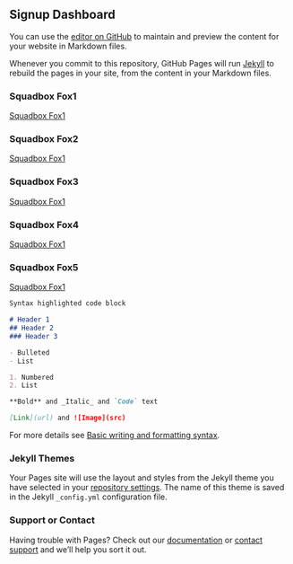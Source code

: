 ## Signup Dashboard

You can use the [editor on GitHub](https://github.com/ASchiemann/ASchiemann.github.io/edit/main/index.md) to maintain and preview the content for your website in Markdown files.

Whenever you commit to this repository, GitHub Pages will run [Jekyll](https://jekyllrb.com/) to rebuild the pages in your site, from the content in your Markdown files.

### Squadbox Fox1
[Squadbox Fox1]([src](https://mysageone.fox1.squad.dev-sageone.com))

### Squadbox Fox2
[Squadbox Fox1]([src](https://mysageone.fox2.squad.dev-sageone.com))

### Squadbox Fox3
[Squadbox Fox1]([src](https://mysageone.fox3.squad.dev-sageone.com))

### Squadbox Fox4
[Squadbox Fox1]([src](https://mysageone.fox4.squad.dev-sageone.com))

### Squadbox Fox5
[Squadbox Fox1]([src](https://mysageone.fox5.squad.dev-sageone.com))




```markdown
Syntax highlighted code block

# Header 1
## Header 2
### Header 3

- Bulleted
- List

1. Numbered
2. List

**Bold** and _Italic_ and `Code` text

[Link](url) and ![Image](src)
```

For more details see [Basic writing and formatting syntax](https://docs.github.com/en/github/writing-on-github/getting-started-with-writing-and-formatting-on-github/basic-writing-and-formatting-syntax).

### Jekyll Themes

Your Pages site will use the layout and styles from the Jekyll theme you have selected in your [repository settings](https://github.com/ASchiemann/ASchiemann.github.io/settings/pages). The name of this theme is saved in the Jekyll `_config.yml` configuration file.

### Support or Contact

Having trouble with Pages? Check out our [documentation](https://docs.github.com/categories/github-pages-basics/) or [contact support](https://support.github.com/contact) and we’ll help you sort it out.
